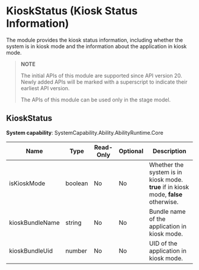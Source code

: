 # KioskStatus (Kiosk Status Information)
<!--Kit: Ability Kit-->
<!--Subsystem: Ability-->
<!--Owner: @zhu-feimo-->
<!--Designer: @ccllee1-->
<!--Tester: @lixueqing513-->
<!--Adviser: @huipeizi-->

The module provides the kiosk status information, including whether the system is in kiosk mode and the information about the application in kiosk mode.

> **NOTE**
>
> The initial APIs of this module are supported since API version 20. Newly added APIs will be marked with a superscript to indicate their earliest API version.
>
> The APIs of this module can be used only in the stage model.

## KioskStatus

**System capability**: SystemCapability.Ability.AbilityRuntime.Core

| Name                 | Type                   | Read-Only| Optional| Description                                                 |
| --------------------- | ---------------------- | ---- | ---- | ---------------------------------------------------- |
| isKioskMode           | boolean                | No  | No  | Whether the system is in kiosk mode. **true** if in kiosk mode, **false** otherwise.|
| kioskBundleName       | string                 | No  | No  | Bundle name of the application in kiosk mode.                         |
| kioskBundleUid        | number                 | No  | No  | UID of the application in kiosk mode.                          |
